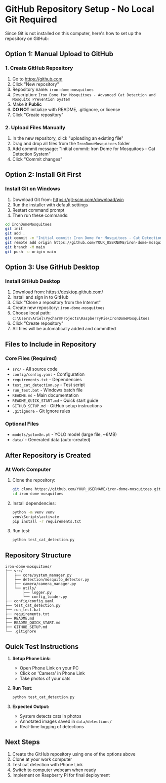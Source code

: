 # GitHub Repository Setup - No Local Git Required

Since Git is not installed on this computer, here's how to set up the repository on GitHub:

## Option 1: Manual Upload to GitHub

### 1. Create GitHub Repository
1. Go to https://github.com
2. Click "New repository"
3. Repository name: `iron-dome-mosquitoes`
4. Description: `Iron Dome for Mosquitoes - Advanced Cat Detection and Mosquito Prevention System`
5. Make it **Public**
6. **DO NOT** initialize with README, .gitignore, or license
7. Click "Create repository"

### 2. Upload Files Manually
1. In the new repository, click "uploading an existing file"
2. Drag and drop all files from the `IronDomeMosquitoes` folder
3. Add commit message: "Initial commit: Iron Dome for Mosquitoes - Cat Detection System"
4. Click "Commit changes"

## Option 2: Install Git First

### Install Git on Windows
1. Download Git from: https://git-scm.com/download/win
2. Run the installer with default settings
3. Restart command prompt
4. Then run these commands:

```bash
cd IronDomeMosquitoes
git init
git add .
git commit -m "Initial commit: Iron Dome for Mosquitoes - Cat Detection System"
git remote add origin https://github.com/YOUR_USERNAME/iron-dome-mosquitoes.git
git branch -M main
git push -u origin main
```

## Option 3: Use GitHub Desktop

### Install GitHub Desktop
1. Download from: https://desktop.github.com/
2. Install and sign in to GitHub
3. Click "Clone a repository from the Internet"
4. Create new repository: `iron-dome-mosquitoes`
5. Choose local path: `C:\Users\Ariel\PycharmProjects\RaspberryPie\IronDomeMosquitoes`
6. Click "Create repository"
7. All files will be automatically added and committed

## Files to Include in Repository

### Core Files (Required)
- `src/` - All source code
- `config/config.yaml` - Configuration
- `requirements.txt` - Dependencies
- `test_cat_detection.py` - Test script
- `run_test.bat` - Windows batch file
- `README.md` - Main documentation
- `README_QUICK_START.md` - Quick start guide
- `GITHUB_SETUP.md` - GitHub setup instructions
- `.gitignore` - Git ignore rules

### Optional Files
- `models/yolov8n.pt` - YOLO model (large file, ~6MB)
- `data/` - Generated data (auto-created)

## After Repository is Created

### At Work Computer
1. Clone the repository:
   ```bash
   git clone https://github.com/YOUR_USERNAME/iron-dome-mosquitoes.git
   cd iron-dome-mosquitoes
   ```

2. Install dependencies:
   ```bash
   python -m venv venv
   venv\Scripts\activate
   pip install -r requirements.txt
   ```

3. Run test:
   ```bash
   python test_cat_detection.py
   ```

## Repository Structure

```
iron-dome-mosquitoes/
├── src/
│   ├── core/system_manager.py
│   ├── detection/mosquito_detector.py
│   ├── camera/camera_manager.py
│   └── utils/
│       ├── logger.py
│       └── config_loader.py
├── config/config.yaml
├── test_cat_detection.py
├── run_test.bat
├── requirements.txt
├── README.md
├── README_QUICK_START.md
├── GITHUB_SETUP.md
└── .gitignore
```

## Quick Test Instructions

1. **Setup Phone Link:**
   - Open Phone Link on your PC
   - Click on 'Camera' in Phone Link
   - Take photos of your cats

2. **Run Test:**
   ```bash
   python test_cat_detection.py
   ```

3. **Expected Output:**
   - System detects cats in photos
   - Annotated images saved in `data/detections/`
   - Real-time logging of detections

## Next Steps

1. Create the GitHub repository using one of the options above
2. Clone at your work computer
3. Test cat detection with Phone Link
4. Switch to computer webcam when ready
5. Implement on Raspberry Pi for final deployment 